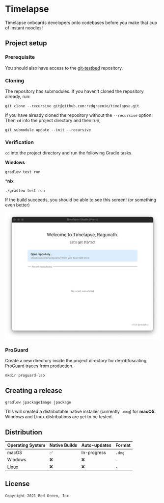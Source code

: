 # Timelapse

Timelapse onboards developers onto codebases before you make that cup of instant noodles!

## Project setup

### Prerequisite

You should also have access to the [git-testbed](https://github.com/redgreenio/git-testbed) repository.

### Cloning

The repository has submodules. If you haven't cloned the repository already, run:

```shell
git clone --recursive git@github.com:redgreenio/timelapse.git
```

If you have already cloned the repository without the `--recursive` option. Then `cd` into the project directory and
then run,

```shell
git submodule update --init --recursive
```

### Verification

`cd` into the project directory and run the following Gradle tasks.

**Windows**

```shell
gradlew test run
```

***nix**

```shell
./gradlew test run
```

If the build succeeds, you should be able to see this screen! (or something even better)

![Verified](images/verified.png)

### ProGuard

Create a new directory inside the project directory for de-obfuscating ProGuard traces from production.

```shell
mkdir proguard-lab
```

## Creating a release

```shell
gradlew jpackageImage jpackage
```

This will created a distributable native installer (currently `.dmg`) for **macOS**. Windows and Linux distributions are
yet to be tested.

## Distribution

| Operating System | Native Builds | Auto-updates |   Format  |
|------------------|---------------|--------------|-----------|
| macOS            | ✅            | In-progress  | `.dmg`    |
| Windows          | ❌            | ❌           | `-`       |
| Linux            | ❌            | ❌           | `-`       |

## License

```
Copyright 2021 Red Green, Inc.
```
